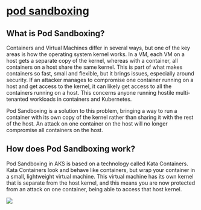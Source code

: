 # **[pod sandboxing](https://samcogan.com/wth-is-pod-sandboxing-for-aks/)**

## What is Pod Sandboxing?

Containers and Virtual Machines differ in several ways, but one of the key areas is how the operating system kernel works. In a VM, each VM on a host gets a separate copy of the kernel, whereas with a container, all containers on a host share the same kernel. This is part of what makes containers so fast, small and flexible, but it brings issues, especially around security. If an attacker manages to compromise one container running on a host and get access to the kernel, it can likely get access to all the containers running on a host. This concerns anyone running hostile multi-tenanted workloads in containers and Kubernetes.

Pod Sandboxing is a solution to this problem, bringing a way to run a container with its own copy of the kernel rather than sharing it with the rest of the host. An attack on one container on the host will no longer compromise all containers on the host.

## How does Pod Sandboxing work?

Pod Sandboxing in AKS is based on a technology called Kata Containers. Kata Containers look and behave like containers, but wrap your container in a small, lightweight virtual machine. This virtual machine has its own kernel that is separate from the host kernel, and this means you are now protected from an attack on one container, being able to access that host kernel.

![](https://res.cloudinary.com/samcogan/image/upload/v1678004257/2023-03-05_08-15-34_dzwtji.png)
